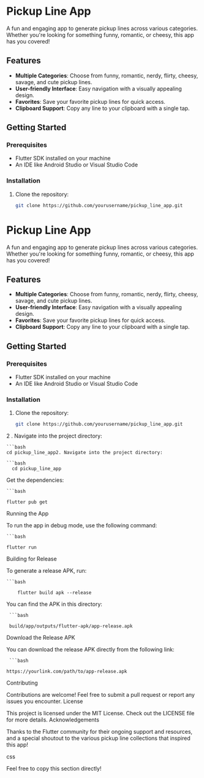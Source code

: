 # Pickup Line App

A fun and engaging app to generate pickup lines across various categories. Whether you're looking for something funny, romantic, or cheesy, this app has you covered!

## Features

- **Multiple Categories**: Choose from funny, romantic, nerdy, flirty, cheesy, savage, and cute pickup lines.
- **User-friendly Interface**: Easy navigation with a visually appealing design.
- **Favorites**: Save your favorite pickup lines for quick access.
- **Clipboard Support**: Copy any line to your clipboard with a single tap.

## Getting Started

### Prerequisites

- Flutter SDK installed on your machine
- An IDE like Android Studio or Visual Studio Code

### Installation

1. Clone the repository:

   ```bash
   git clone https://github.com/yourusername/pickup_line_app.git

# Pickup Line App

A fun and engaging app to generate pickup lines across various categories. Whether you're looking for something funny, romantic, or cheesy, this app has you covered!

## Features

- **Multiple Categories**: Choose from funny, romantic, nerdy, flirty, cheesy, savage, and cute pickup lines.
- **User-friendly Interface**: Easy navigation with a visually appealing design.
- **Favorites**: Save your favorite pickup lines for quick access.
- **Clipboard Support**: Copy any line to your clipboard with a single tap.

## Getting Started

### Prerequisites

- Flutter SDK installed on your machine
- An IDE like Android Studio or Visual Studio Code

### Installation

1. Clone the repository:

   ```bash
   git clone https://github.com/yourusername/pickup_line_app.git


2 . Navigate into the project directory:

    ```bash
    cd pickup_line_app2. Navigate into the project directory:

    ```bash
      cd pickup_line_app

Get the dependencies:

    ```bash

    flutter pub get

Running the App

To run the app in debug mode, use the following command:

    ```bash

    flutter run
 
Building for Release

To generate a release APK, run:

    ```bash

        flutter build apk --release

You can find the APK in this directory:

     ```bash

     build/app/outputs/flutter-apk/app-release.apk

Download the Release APK

You can download the release APK directly from the following link:

     ```bash

    https://yourlink.com/path/to/app-release.apk

Contributing

Contributions are welcome! Feel free to submit a pull request or report any issues you encounter.
License

This project is licensed under the MIT License. Check out the LICENSE file for more details.
Acknowledgements

Thanks to the Flutter community for their ongoing support and resources, and a special shoutout to the various pickup line collections that inspired this app!

css


Feel free to copy this section directly!







